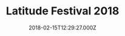 ---
campaign-uuid: "c-3f5fb551-836c-4ab0-a0e2-9d37fdf1dff3"
type: "Event"
category: "Tickets"
date: "2018-02-15T12:29:27.000Z"
end-date: "2018-07-10T23:59:00.000Z"
disable-form: false
is_promoted: false
has_entry_page: false
title: "Latitude Festival 2018"
competition-description: "Latitude festival has announced its lineup for 2018 and\
  \ if it was anything like last year, we're in for a treat. The Killers, Alt-J and\
  \ Solange have been confirmed to headline this year's event in July that will be\
  \ taking place from Thursday 12 – Sunday 15 at Henham Park in Suffolk. \r\n<p>Sounds\
  \ like a perfect plan? Get tickets before they are sold out!</p>"
banner-img: "https://assets.expresslyapp.com/asset-1aa0aa8b-6b57-48fb-b0de-86b4e812ce4b.jpg"
logo-left-href: "https://www.tickx.co.uk/event/999306/"
logo-left-image: "https://assets.expresslyapp.com/asset-51a82d6b-d501-4dcb-babb-15d3445c11d8.jpg"
logo-left-title: "Tickx"
has-winner: false
---